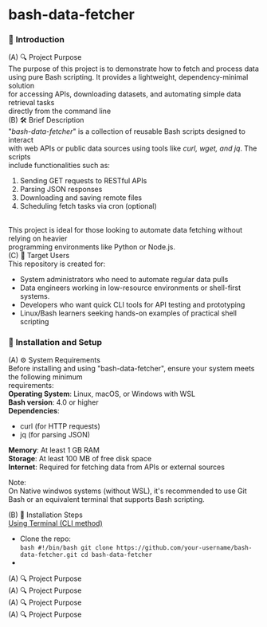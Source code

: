 # bash-data-fetcher

### 📘 <b>Introduction</b><br>
(A) 🔍 Project Purpose<br>
The purpose of this project is to demonstrate how to fetch and process data <br>
using pure Bash scripting. It provides a lightweight, dependency-minimal solution <br>
for accessing APIs, downloading datasets, and automating simple data retrieval tasks <br>
directly from the command line<br>
(B) 🛠️ Brief Description<br>
"<i>bash-data-fetcher</i>" is a collection of reusable Bash scripts designed to interact <br>
with web APIs or public data sources using tools like <i>curl, wget, and jq</i>. The scripts <br>
include functionalities such as:<br>
  1. Sending GET requests to RESTful APIs
  2. Parsing JSON responses
  3. Downloading and saving remote files
  4. Scheduling fetch tasks via cron (optional)<br><br>
  
This project is ideal for those looking to automate data fetching without relying on heavier <br>
programming environments like Python or Node.js.<br>
(C) 🎯 Target Users <br>
This repository is created for:<br>
- System administrators who need to automate regular data pulls
- Data engineers working in low-resource environments or shell-first systems.
- Developers who want quick CLI tools for API testing and prototyping
- Linux/Bash learners seeking hands-on examples of practical shell scripting 

### 📘 <b>Installation and Setup</b><br>
(A) ⚙️ System Requirements<br>
Before installing and using "bash-data-fetcher", ensure your system meets the following minimum <br>
requirements:<br>
<b>Operating System</b>: Linux, macOS, or Windows with WSL<br>
<b>Bash version</b>: 4.0 or higher<br>
<b>Dependencies</b>:<br>
  - curl (for HTTP requests)
  - jq (for parsing JSON)

<b>Memory</b>: At least 1 GB RAM<br>
<b>Storage</b>: At least 100 MB of free disk space<br>
<b>Internet</b>: Required for fetching data from APIs or external sources<br>

Note:<br>
On Native windwos systems (without WSL), it's recommended to use Git Bash or an equivalent terminal that supports Bash scripting.<br>

(B) 🚀 Installation Steps<br>
<u>Using Terminal (CLI method)</u>
- Clone the repo:<br>
  ```bash #!/bin/bash git clone https://github.com/your-username/bash-data-fetcher.git cd bash-data-fetcher```
-  



(A) 🔍 Project Purpose<br>
(A) 🔍 Project Purpose<br>
(A) 🔍 Project Purpose<br>
(A) 🔍 Project Purpose<br>
